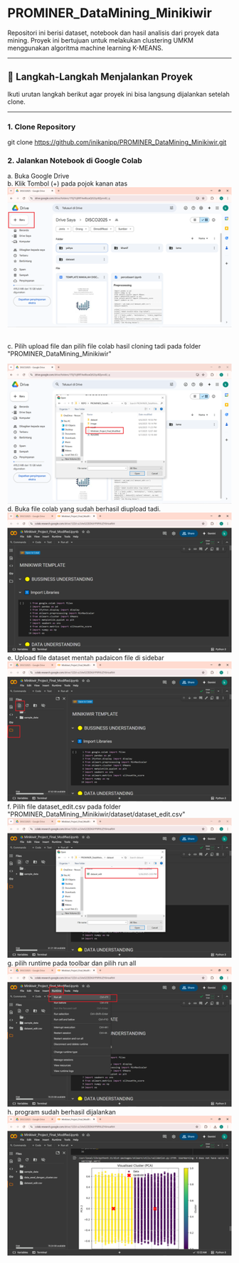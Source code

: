 # PROMINER_DataMining_Minikiwir

Repositori ini berisi dataset, notebook dan hasil analisis dari proyek data mining. Proyek ini bertujuan untuk melakukan clustering UMKM menggunakan algoritma machine learning K-MEANS.

---

## 🚀 Langkah-Langkah Menjalankan Proyek

Ikuti urutan langkah berikut agar proyek ini bisa langsung dijalankan setelah clone.

---

### 1. Clone Repository

git clone https://github.com/inikanipp/PROMINER_DataMining_Minikiwir.git

### 2. Jalankan Notebook di Google Colab

a. Buka Google Drive
<br>
b. Klik Tombol (+) pada pojok kanan atas
![Alt Text](image/2.png)

<br>
c. Pilih upload file dan pilih file colab hasil cloning tadi pada folder "PROMINER_DataMining_Minikiwir"

![Alt Text](image/3.png)
<br>
d. Buka file colab yang sudah berhasil diupload tadi.
![Alt Text](image/4.png)
<br>
e. Upload file dataset mentah padaicon file di sidebar
![Alt Text](image/5.png)
<br>
f. Pilih file dataset_edit.csv pada folder "PROMINER_DataMining_Minikiwir/dataset/dataset_edit.csv"
![Alt Text](image/6.png)
<br>
g. pilih runtime pada toolbar dan pilih run all
![Alt Text](image/7.png)
<br>
h. program sudah berhasil dijalankan
![Alt Text](image/8.png)

